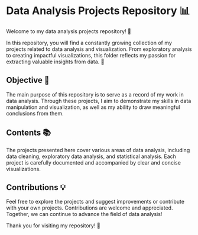 # Data Analysis Projects Repository 📊

Welcome to my data analysis projects repository! 🚀

In this repository, you will find a constantly growing collection of my projects related to data analysis and visualization. From exploratory analysis to creating impactful visualizations, this folder reflects my passion for extracting valuable insights from data. 🌟

## Objective 🎯

The main purpose of this repository is to serve as a record of my work in data analysis. Through these projects, I aim to demonstrate my skills in data manipulation and visualization, as well as my ability to draw meaningful conclusions from them.

## Contents 📚

The projects presented here cover various areas of data analysis, including data cleaning, exploratory data analysis, and statistical analysis. Each project is carefully documented and accompanied by clear and concise visualizations.

## Contributions 💡

Feel free to explore the projects and suggest improvements or contribute with your own projects. Contributions are welcome and appreciated. Together, we can continue to advance the field of data analysis!

Thank you for visiting my repository! 🙏
